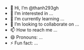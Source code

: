 - 👋 Hi, I’m @thanh293gh
- 👀 I’m interested in ...
- 🌱 I’m currently learning ...
- 💞️ I’m looking to collaborate on ...
- 📫 How to reach me ...
- 😄 Pronouns: ...
- ⚡ Fun fact: ...

<!---
thanh293gh/thanh293gh is a ✨ special ✨ repository because its `README.md` (this file) appears on your GitHub profile.
You can click the Preview link to take a look at your changes.
--->
